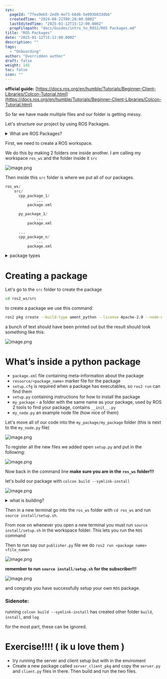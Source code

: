 ```yaml
---
sys:
  pageId: "7fea9eb5-2ed9-4e73-b6d6-5e093b833dbb"
  createdTime: "2024-08-21T00:28:00.000Z"
  lastEditedTime: "2025-01-12T15:12:00.000Z"
  propFilepath: "docs/Guides/intro_to_ROS2/ROS Packages.md"
title: "ROS Packages"
date: "2025-01-12T15:12:00.000Z"
description: ""
tags:
  - "Onboarding"
author: "Overridden author"
draft: false
weight: 145
toc: false
icon: ""
---
```


**official guide:** [https://docs.ros.org/en/humble/Tutorials/Beginner-Client-Libraries/Colcon-Tutorial.html](https://docs.ros.org/en/humble/Tutorials/Beginner-Client-Libraries/Colcon-Tutorial.html)

So far we have made multiple files and our folder is getting messy.

Let's structure our project by using ROS Packages.

<details>

<summary>What are ROS Packages?</summary>

ROS Packages are, as the name implies, packages of code that are highly sharable between ROS developers.

They consist of a folder, `package.xml` file, and source code

```python
      cpp_package_1/
		      ... imagine much code files here ..
          package.xml
```

</details>

First, we need to create a ROS workspace.

We do this by making 2 folders one inside another. I am calling my workspace `ros_ws` and the folder inside it `src`

![image.png](https://prod-files-secure.s3.us-west-2.amazonaws.com/d518164a-d88e-44d1-a4ee-3adb3bd8bce0/70706947-fd18-4537-a67b-e12946812d31/image.png?X-Amz-Algorithm=AWS4-HMAC-SHA256&X-Amz-Content-Sha256=UNSIGNED-PAYLOAD&X-Amz-Credential=ASIAZI2LB466XP6ALP6A%2F20250625%2Fus-west-2%2Fs3%2Faws4_request&X-Amz-Date=20250625T210812Z&X-Amz-Expires=3600&X-Amz-Security-Token=IQoJb3JpZ2luX2VjEFUaCXVzLXdlc3QtMiJHMEUCIBi2gNkbhNwhAawP4DGvbibxedIEBNf9Y6c7n6weIvh3AiEAjonTE5E%2Bz%2FjVKTZFenO1SAAdB3eKpnF%2FjgQEIyT0AGIq%2FwMIThAAGgw2Mzc0MjMxODM4MDUiDOgiEUq2pufESZSPZircA63uB7XOqFaitkkmpfR4n7eRxpaltF9G3B1w%2BHpUbWfDQmROXw6SuCQO7gK%2BebNNPe4qS%2FZwBa0%2BWguMjpwCHiEut2sNd7y2vIEE8Ujp77e3qedJ34QyB64OyXbFCvscGFL8AoNIQDF4Mb3zuiKgQJJdX%2B7HhmuTzD0v88AbO1n69uIcDrVJ6CQAUsm2Ch4firAwJYFOmxELI%2FL04T1hs9lJL9JWKVcHZ%2FVaA1XhvxTTG9yEjeb1OE93w9rAgk4%2F%2FtQrYw7bw2SA2jMXR0HqQXZNAOUn97Td1Yfar7iKeAQEwArKwKH7nF9OrOS8bw9%2BzqlAacI8BqgUTsq0LTJHodBQXdNR8jn3TgSBHOUZqY3b1qa12YyKoIBwEoS0p9k0c8hHI3lWRkEDcKW4pPR6GDPvNk46nub03nMTBD1DQaXE3SKRQUpUEhRUD8uioq0jYNBrqGLt82cTI7VyL%2FefwoDEZLemEM5x4Ap2NLFU4g4FbPpwEuuNVOrOJfmNKPObYotSEoaVpf9p%2F3oO%2B4zJhOx6etsVw6opxSzsqtnVt%2FrtaUGnjmg7ke3qOrK454UI52s3dH45Nr79VM9JTkAT6IXxy7%2Bpox4kepOAMmIKljF2iZpHMcPI94LAHxWCMJS68cIGOqUBnIXV60fU2jc4Ovqunz5Qg12Yyeb04MePG%2FqhmcEGMYMBKxJNCuePCfUrb%2B7MUt9hv0eX%2BNzMSfbnuOru4sInUcKKHKiOlhyE%2FNfmnIhwbNag%2FnuuTNS2SKqhN1JdoaNVvo5b4i8ZQps8nEmxeJOclTCkLKMJ3iStLBr8uQMY7i9IkGXcJ37H1M2FBg5z%2BBvnB1CSY9Vo03MQRH1fHvHmXDOBC2Em&X-Amz-Signature=a8ec987977d24884800bd6430a32ea93fa208f655466b5e5156d58d82d7e5c93&X-Amz-SignedHeaders=host&x-amz-checksum-mode=ENABLED&x-id=GetObject)

Then inside this `src` folder is where we put all of our packages.

```python
ros_ws/
    src/
      cpp_package_1/
		      ...
          package.xml

      py_package_1/
		      ...
          package.xml

      ...
      cpp_package_n/
		      ...
          package.xml

```

<details>

<summary>package types</summary>

packages can be either `C++` or python.

the intern file structure is different for each but for this guide we will stick to creating python packages

</details>

# Creating a package

Let's go to the `src` folder to create the package

```bash
cd ros2_ws/src
```

to create a package we use this command:

```bash
ros2 pkg create --build-type ament_python --license Apache-2.0 --node-name my_node my_package
```

a bunch of text should have been printed out but the result should look something like this:

![image.png](https://prod-files-secure.s3.us-west-2.amazonaws.com/d518164a-d88e-44d1-a4ee-3adb3bd8bce0/e6cf1e3f-8512-4a3e-b131-079f800bf3e8/image.png?X-Amz-Algorithm=AWS4-HMAC-SHA256&X-Amz-Content-Sha256=UNSIGNED-PAYLOAD&X-Amz-Credential=ASIAZI2LB466XP6ALP6A%2F20250625%2Fus-west-2%2Fs3%2Faws4_request&X-Amz-Date=20250625T210812Z&X-Amz-Expires=3600&X-Amz-Security-Token=IQoJb3JpZ2luX2VjEFUaCXVzLXdlc3QtMiJHMEUCIBi2gNkbhNwhAawP4DGvbibxedIEBNf9Y6c7n6weIvh3AiEAjonTE5E%2Bz%2FjVKTZFenO1SAAdB3eKpnF%2FjgQEIyT0AGIq%2FwMIThAAGgw2Mzc0MjMxODM4MDUiDOgiEUq2pufESZSPZircA63uB7XOqFaitkkmpfR4n7eRxpaltF9G3B1w%2BHpUbWfDQmROXw6SuCQO7gK%2BebNNPe4qS%2FZwBa0%2BWguMjpwCHiEut2sNd7y2vIEE8Ujp77e3qedJ34QyB64OyXbFCvscGFL8AoNIQDF4Mb3zuiKgQJJdX%2B7HhmuTzD0v88AbO1n69uIcDrVJ6CQAUsm2Ch4firAwJYFOmxELI%2FL04T1hs9lJL9JWKVcHZ%2FVaA1XhvxTTG9yEjeb1OE93w9rAgk4%2F%2FtQrYw7bw2SA2jMXR0HqQXZNAOUn97Td1Yfar7iKeAQEwArKwKH7nF9OrOS8bw9%2BzqlAacI8BqgUTsq0LTJHodBQXdNR8jn3TgSBHOUZqY3b1qa12YyKoIBwEoS0p9k0c8hHI3lWRkEDcKW4pPR6GDPvNk46nub03nMTBD1DQaXE3SKRQUpUEhRUD8uioq0jYNBrqGLt82cTI7VyL%2FefwoDEZLemEM5x4Ap2NLFU4g4FbPpwEuuNVOrOJfmNKPObYotSEoaVpf9p%2F3oO%2B4zJhOx6etsVw6opxSzsqtnVt%2FrtaUGnjmg7ke3qOrK454UI52s3dH45Nr79VM9JTkAT6IXxy7%2Bpox4kepOAMmIKljF2iZpHMcPI94LAHxWCMJS68cIGOqUBnIXV60fU2jc4Ovqunz5Qg12Yyeb04MePG%2FqhmcEGMYMBKxJNCuePCfUrb%2B7MUt9hv0eX%2BNzMSfbnuOru4sInUcKKHKiOlhyE%2FNfmnIhwbNag%2FnuuTNS2SKqhN1JdoaNVvo5b4i8ZQps8nEmxeJOclTCkLKMJ3iStLBr8uQMY7i9IkGXcJ37H1M2FBg5z%2BBvnB1CSY9Vo03MQRH1fHvHmXDOBC2Em&X-Amz-Signature=d48022468582755f0937f1b47e4ed0c78543f1c8ce93812ce3cfa6b3ea68d682&X-Amz-SignedHeaders=host&x-amz-checksum-mode=ENABLED&x-id=GetObject)

# What’s inside a python package

- `package.xml` file containing meta-information about the package
- `resource/<package_name>` marker file for the package
- `setup.cfg` is required when a package has executables, so `ros2 run` can find them
- `setup.py` containing instructions for how to install the package
- `my_package` - a folder with the same name as your package, used by ROS 2 tools to find your package, contains `__init__.py`
- `my_node.py` an example node file (how nice of them)

Let's move all of our code into the `my_package/my_package` folder (this is next to the `my_node.py` file)

![image.png](https://prod-files-secure.s3.us-west-2.amazonaws.com/d518164a-d88e-44d1-a4ee-3adb3bd8bce0/9ce58f11-0da9-4d3e-b86d-506a9685d378/image.png?X-Amz-Algorithm=AWS4-HMAC-SHA256&X-Amz-Content-Sha256=UNSIGNED-PAYLOAD&X-Amz-Credential=ASIAZI2LB466XP6ALP6A%2F20250625%2Fus-west-2%2Fs3%2Faws4_request&X-Amz-Date=20250625T210812Z&X-Amz-Expires=3600&X-Amz-Security-Token=IQoJb3JpZ2luX2VjEFUaCXVzLXdlc3QtMiJHMEUCIBi2gNkbhNwhAawP4DGvbibxedIEBNf9Y6c7n6weIvh3AiEAjonTE5E%2Bz%2FjVKTZFenO1SAAdB3eKpnF%2FjgQEIyT0AGIq%2FwMIThAAGgw2Mzc0MjMxODM4MDUiDOgiEUq2pufESZSPZircA63uB7XOqFaitkkmpfR4n7eRxpaltF9G3B1w%2BHpUbWfDQmROXw6SuCQO7gK%2BebNNPe4qS%2FZwBa0%2BWguMjpwCHiEut2sNd7y2vIEE8Ujp77e3qedJ34QyB64OyXbFCvscGFL8AoNIQDF4Mb3zuiKgQJJdX%2B7HhmuTzD0v88AbO1n69uIcDrVJ6CQAUsm2Ch4firAwJYFOmxELI%2FL04T1hs9lJL9JWKVcHZ%2FVaA1XhvxTTG9yEjeb1OE93w9rAgk4%2F%2FtQrYw7bw2SA2jMXR0HqQXZNAOUn97Td1Yfar7iKeAQEwArKwKH7nF9OrOS8bw9%2BzqlAacI8BqgUTsq0LTJHodBQXdNR8jn3TgSBHOUZqY3b1qa12YyKoIBwEoS0p9k0c8hHI3lWRkEDcKW4pPR6GDPvNk46nub03nMTBD1DQaXE3SKRQUpUEhRUD8uioq0jYNBrqGLt82cTI7VyL%2FefwoDEZLemEM5x4Ap2NLFU4g4FbPpwEuuNVOrOJfmNKPObYotSEoaVpf9p%2F3oO%2B4zJhOx6etsVw6opxSzsqtnVt%2FrtaUGnjmg7ke3qOrK454UI52s3dH45Nr79VM9JTkAT6IXxy7%2Bpox4kepOAMmIKljF2iZpHMcPI94LAHxWCMJS68cIGOqUBnIXV60fU2jc4Ovqunz5Qg12Yyeb04MePG%2FqhmcEGMYMBKxJNCuePCfUrb%2B7MUt9hv0eX%2BNzMSfbnuOru4sInUcKKHKiOlhyE%2FNfmnIhwbNag%2FnuuTNS2SKqhN1JdoaNVvo5b4i8ZQps8nEmxeJOclTCkLKMJ3iStLBr8uQMY7i9IkGXcJ37H1M2FBg5z%2BBvnB1CSY9Vo03MQRH1fHvHmXDOBC2Em&X-Amz-Signature=7880a44cff3e1b563130cf0e841fdae6251d2715ca0afebb3019fc1a73f53eeb&X-Amz-SignedHeaders=host&x-amz-checksum-mode=ENABLED&x-id=GetObject)

To register all the new files we added open `setup.py` and put in the following:

![image.png](https://prod-files-secure.s3.us-west-2.amazonaws.com/d518164a-d88e-44d1-a4ee-3adb3bd8bce0/1cd7c262-4cae-4496-9d75-c178537d24a2/image.png?X-Amz-Algorithm=AWS4-HMAC-SHA256&X-Amz-Content-Sha256=UNSIGNED-PAYLOAD&X-Amz-Credential=ASIAZI2LB466XP6ALP6A%2F20250625%2Fus-west-2%2Fs3%2Faws4_request&X-Amz-Date=20250625T210812Z&X-Amz-Expires=3600&X-Amz-Security-Token=IQoJb3JpZ2luX2VjEFUaCXVzLXdlc3QtMiJHMEUCIBi2gNkbhNwhAawP4DGvbibxedIEBNf9Y6c7n6weIvh3AiEAjonTE5E%2Bz%2FjVKTZFenO1SAAdB3eKpnF%2FjgQEIyT0AGIq%2FwMIThAAGgw2Mzc0MjMxODM4MDUiDOgiEUq2pufESZSPZircA63uB7XOqFaitkkmpfR4n7eRxpaltF9G3B1w%2BHpUbWfDQmROXw6SuCQO7gK%2BebNNPe4qS%2FZwBa0%2BWguMjpwCHiEut2sNd7y2vIEE8Ujp77e3qedJ34QyB64OyXbFCvscGFL8AoNIQDF4Mb3zuiKgQJJdX%2B7HhmuTzD0v88AbO1n69uIcDrVJ6CQAUsm2Ch4firAwJYFOmxELI%2FL04T1hs9lJL9JWKVcHZ%2FVaA1XhvxTTG9yEjeb1OE93w9rAgk4%2F%2FtQrYw7bw2SA2jMXR0HqQXZNAOUn97Td1Yfar7iKeAQEwArKwKH7nF9OrOS8bw9%2BzqlAacI8BqgUTsq0LTJHodBQXdNR8jn3TgSBHOUZqY3b1qa12YyKoIBwEoS0p9k0c8hHI3lWRkEDcKW4pPR6GDPvNk46nub03nMTBD1DQaXE3SKRQUpUEhRUD8uioq0jYNBrqGLt82cTI7VyL%2FefwoDEZLemEM5x4Ap2NLFU4g4FbPpwEuuNVOrOJfmNKPObYotSEoaVpf9p%2F3oO%2B4zJhOx6etsVw6opxSzsqtnVt%2FrtaUGnjmg7ke3qOrK454UI52s3dH45Nr79VM9JTkAT6IXxy7%2Bpox4kepOAMmIKljF2iZpHMcPI94LAHxWCMJS68cIGOqUBnIXV60fU2jc4Ovqunz5Qg12Yyeb04MePG%2FqhmcEGMYMBKxJNCuePCfUrb%2B7MUt9hv0eX%2BNzMSfbnuOru4sInUcKKHKiOlhyE%2FNfmnIhwbNag%2FnuuTNS2SKqhN1JdoaNVvo5b4i8ZQps8nEmxeJOclTCkLKMJ3iStLBr8uQMY7i9IkGXcJ37H1M2FBg5z%2BBvnB1CSY9Vo03MQRH1fHvHmXDOBC2Em&X-Amz-Signature=7c8b87d99f23b63d7edc70a5b0f58c595778d571b0bf9a98c024b216ef2ecb9c&X-Amz-SignedHeaders=host&x-amz-checksum-mode=ENABLED&x-id=GetObject)

Now back in the command line **make sure you are in the** **`ros_ws`** **folder!!!**

let's build our package with `colcon build --symlink-install`

![image.png](https://prod-files-secure.s3.us-west-2.amazonaws.com/d518164a-d88e-44d1-a4ee-3adb3bd8bce0/2f2a0d27-b173-48fd-b189-5f5c0ce65619/image.png?X-Amz-Algorithm=AWS4-HMAC-SHA256&X-Amz-Content-Sha256=UNSIGNED-PAYLOAD&X-Amz-Credential=ASIAZI2LB466XP6ALP6A%2F20250625%2Fus-west-2%2Fs3%2Faws4_request&X-Amz-Date=20250625T210812Z&X-Amz-Expires=3600&X-Amz-Security-Token=IQoJb3JpZ2luX2VjEFUaCXVzLXdlc3QtMiJHMEUCIBi2gNkbhNwhAawP4DGvbibxedIEBNf9Y6c7n6weIvh3AiEAjonTE5E%2Bz%2FjVKTZFenO1SAAdB3eKpnF%2FjgQEIyT0AGIq%2FwMIThAAGgw2Mzc0MjMxODM4MDUiDOgiEUq2pufESZSPZircA63uB7XOqFaitkkmpfR4n7eRxpaltF9G3B1w%2BHpUbWfDQmROXw6SuCQO7gK%2BebNNPe4qS%2FZwBa0%2BWguMjpwCHiEut2sNd7y2vIEE8Ujp77e3qedJ34QyB64OyXbFCvscGFL8AoNIQDF4Mb3zuiKgQJJdX%2B7HhmuTzD0v88AbO1n69uIcDrVJ6CQAUsm2Ch4firAwJYFOmxELI%2FL04T1hs9lJL9JWKVcHZ%2FVaA1XhvxTTG9yEjeb1OE93w9rAgk4%2F%2FtQrYw7bw2SA2jMXR0HqQXZNAOUn97Td1Yfar7iKeAQEwArKwKH7nF9OrOS8bw9%2BzqlAacI8BqgUTsq0LTJHodBQXdNR8jn3TgSBHOUZqY3b1qa12YyKoIBwEoS0p9k0c8hHI3lWRkEDcKW4pPR6GDPvNk46nub03nMTBD1DQaXE3SKRQUpUEhRUD8uioq0jYNBrqGLt82cTI7VyL%2FefwoDEZLemEM5x4Ap2NLFU4g4FbPpwEuuNVOrOJfmNKPObYotSEoaVpf9p%2F3oO%2B4zJhOx6etsVw6opxSzsqtnVt%2FrtaUGnjmg7ke3qOrK454UI52s3dH45Nr79VM9JTkAT6IXxy7%2Bpox4kepOAMmIKljF2iZpHMcPI94LAHxWCMJS68cIGOqUBnIXV60fU2jc4Ovqunz5Qg12Yyeb04MePG%2FqhmcEGMYMBKxJNCuePCfUrb%2B7MUt9hv0eX%2BNzMSfbnuOru4sInUcKKHKiOlhyE%2FNfmnIhwbNag%2FnuuTNS2SKqhN1JdoaNVvo5b4i8ZQps8nEmxeJOclTCkLKMJ3iStLBr8uQMY7i9IkGXcJ37H1M2FBg5z%2BBvnB1CSY9Vo03MQRH1fHvHmXDOBC2Em&X-Amz-Signature=1de098adb157c401ef7402ab68055436e70e77d3a79de50717ef401534f636b0&X-Amz-SignedHeaders=host&x-amz-checksum-mode=ENABLED&x-id=GetObject)

<details>

<summary>what is building?</summary>

if you are a CS major at Rose-Hulman you will learn the answer to this in CSSE132

but TLDR; is it combines all the code files into one program that can be run easily 

</details>

Then in a new terminal go into the `ros_ws` folder with `cd ros_ws` and run `source install/setup.sh`. 

From now on whenever you open a new terminal you must run `source install/setup.sh` in the workspace folder. This lets you run the `ROS` command

Then to run say our `publisher.py` file we do `ros2 run <package name> <file_name>`

![image.png](https://prod-files-secure.s3.us-west-2.amazonaws.com/d518164a-d88e-44d1-a4ee-3adb3bd8bce0/4f4b1219-3a44-4632-aa0a-ce3471699f59/image.png?X-Amz-Algorithm=AWS4-HMAC-SHA256&X-Amz-Content-Sha256=UNSIGNED-PAYLOAD&X-Amz-Credential=ASIAZI2LB466XP6ALP6A%2F20250625%2Fus-west-2%2Fs3%2Faws4_request&X-Amz-Date=20250625T210812Z&X-Amz-Expires=3600&X-Amz-Security-Token=IQoJb3JpZ2luX2VjEFUaCXVzLXdlc3QtMiJHMEUCIBi2gNkbhNwhAawP4DGvbibxedIEBNf9Y6c7n6weIvh3AiEAjonTE5E%2Bz%2FjVKTZFenO1SAAdB3eKpnF%2FjgQEIyT0AGIq%2FwMIThAAGgw2Mzc0MjMxODM4MDUiDOgiEUq2pufESZSPZircA63uB7XOqFaitkkmpfR4n7eRxpaltF9G3B1w%2BHpUbWfDQmROXw6SuCQO7gK%2BebNNPe4qS%2FZwBa0%2BWguMjpwCHiEut2sNd7y2vIEE8Ujp77e3qedJ34QyB64OyXbFCvscGFL8AoNIQDF4Mb3zuiKgQJJdX%2B7HhmuTzD0v88AbO1n69uIcDrVJ6CQAUsm2Ch4firAwJYFOmxELI%2FL04T1hs9lJL9JWKVcHZ%2FVaA1XhvxTTG9yEjeb1OE93w9rAgk4%2F%2FtQrYw7bw2SA2jMXR0HqQXZNAOUn97Td1Yfar7iKeAQEwArKwKH7nF9OrOS8bw9%2BzqlAacI8BqgUTsq0LTJHodBQXdNR8jn3TgSBHOUZqY3b1qa12YyKoIBwEoS0p9k0c8hHI3lWRkEDcKW4pPR6GDPvNk46nub03nMTBD1DQaXE3SKRQUpUEhRUD8uioq0jYNBrqGLt82cTI7VyL%2FefwoDEZLemEM5x4Ap2NLFU4g4FbPpwEuuNVOrOJfmNKPObYotSEoaVpf9p%2F3oO%2B4zJhOx6etsVw6opxSzsqtnVt%2FrtaUGnjmg7ke3qOrK454UI52s3dH45Nr79VM9JTkAT6IXxy7%2Bpox4kepOAMmIKljF2iZpHMcPI94LAHxWCMJS68cIGOqUBnIXV60fU2jc4Ovqunz5Qg12Yyeb04MePG%2FqhmcEGMYMBKxJNCuePCfUrb%2B7MUt9hv0eX%2BNzMSfbnuOru4sInUcKKHKiOlhyE%2FNfmnIhwbNag%2FnuuTNS2SKqhN1JdoaNVvo5b4i8ZQps8nEmxeJOclTCkLKMJ3iStLBr8uQMY7i9IkGXcJ37H1M2FBg5z%2BBvnB1CSY9Vo03MQRH1fHvHmXDOBC2Em&X-Amz-Signature=1ac878c094d66864c6b2d50667ed167fb2992cd4aa730ed29005755ac1936deb&X-Amz-SignedHeaders=host&x-amz-checksum-mode=ENABLED&x-id=GetObject)

**remember to run** **`source install/setup.sh`** **for the subscriber!!!**

![image.png](https://prod-files-secure.s3.us-west-2.amazonaws.com/d518164a-d88e-44d1-a4ee-3adb3bd8bce0/02121119-dad4-49ec-8356-c956108b4243/image.png?X-Amz-Algorithm=AWS4-HMAC-SHA256&X-Amz-Content-Sha256=UNSIGNED-PAYLOAD&X-Amz-Credential=ASIAZI2LB466XP6ALP6A%2F20250625%2Fus-west-2%2Fs3%2Faws4_request&X-Amz-Date=20250625T210812Z&X-Amz-Expires=3600&X-Amz-Security-Token=IQoJb3JpZ2luX2VjEFUaCXVzLXdlc3QtMiJHMEUCIBi2gNkbhNwhAawP4DGvbibxedIEBNf9Y6c7n6weIvh3AiEAjonTE5E%2Bz%2FjVKTZFenO1SAAdB3eKpnF%2FjgQEIyT0AGIq%2FwMIThAAGgw2Mzc0MjMxODM4MDUiDOgiEUq2pufESZSPZircA63uB7XOqFaitkkmpfR4n7eRxpaltF9G3B1w%2BHpUbWfDQmROXw6SuCQO7gK%2BebNNPe4qS%2FZwBa0%2BWguMjpwCHiEut2sNd7y2vIEE8Ujp77e3qedJ34QyB64OyXbFCvscGFL8AoNIQDF4Mb3zuiKgQJJdX%2B7HhmuTzD0v88AbO1n69uIcDrVJ6CQAUsm2Ch4firAwJYFOmxELI%2FL04T1hs9lJL9JWKVcHZ%2FVaA1XhvxTTG9yEjeb1OE93w9rAgk4%2F%2FtQrYw7bw2SA2jMXR0HqQXZNAOUn97Td1Yfar7iKeAQEwArKwKH7nF9OrOS8bw9%2BzqlAacI8BqgUTsq0LTJHodBQXdNR8jn3TgSBHOUZqY3b1qa12YyKoIBwEoS0p9k0c8hHI3lWRkEDcKW4pPR6GDPvNk46nub03nMTBD1DQaXE3SKRQUpUEhRUD8uioq0jYNBrqGLt82cTI7VyL%2FefwoDEZLemEM5x4Ap2NLFU4g4FbPpwEuuNVOrOJfmNKPObYotSEoaVpf9p%2F3oO%2B4zJhOx6etsVw6opxSzsqtnVt%2FrtaUGnjmg7ke3qOrK454UI52s3dH45Nr79VM9JTkAT6IXxy7%2Bpox4kepOAMmIKljF2iZpHMcPI94LAHxWCMJS68cIGOqUBnIXV60fU2jc4Ovqunz5Qg12Yyeb04MePG%2FqhmcEGMYMBKxJNCuePCfUrb%2B7MUt9hv0eX%2BNzMSfbnuOru4sInUcKKHKiOlhyE%2FNfmnIhwbNag%2FnuuTNS2SKqhN1JdoaNVvo5b4i8ZQps8nEmxeJOclTCkLKMJ3iStLBr8uQMY7i9IkGXcJ37H1M2FBg5z%2BBvnB1CSY9Vo03MQRH1fHvHmXDOBC2Em&X-Amz-Signature=5ae9f5224a017db744a80cba507437d37be1404b6fd0576a18192a17ce3624c5&X-Amz-SignedHeaders=host&x-amz-checksum-mode=ENABLED&x-id=GetObject)

and congrats you have successfully setup your own `ROS` package.

### Sidenote:

running `colcon build --symlink-install` has created other folder `build`, `install`, and `log`

for the most part, these can be ignored.

# Exercise!!!! ( ik u love them )

- try running the server and client setup but with in the enviroment
- Create a new package called `server_client_pkg` and copy the `server.py` and `client.py` files in there. Then build and run the two files.
